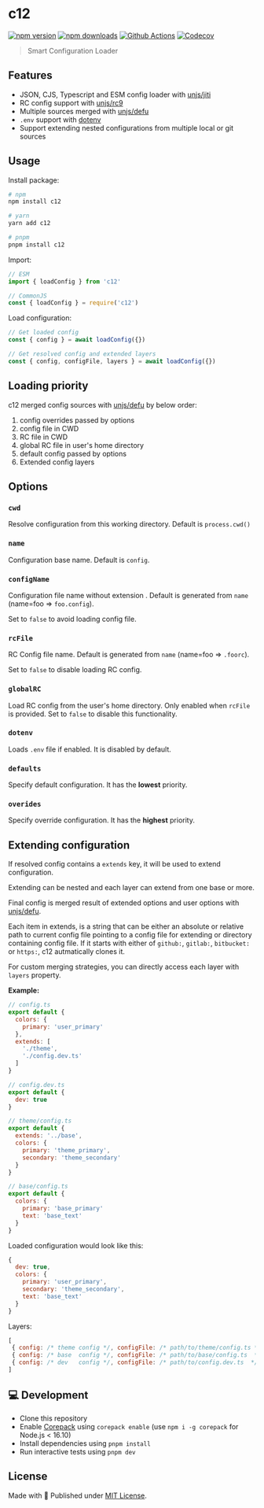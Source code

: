 # c12

[![npm version][npm-version-src]][npm-version-href]
[![npm downloads][npm-downloads-src]][npm-downloads-href]
[![Github Actions][github-actions-src]][github-actions-href]
[![Codecov][codecov-src]][codecov-href]

> Smart Configuration Loader

## Features

- JSON, CJS, Typescript and ESM config loader with [unjs/jiti](https://github.com/unjs/jiti)
- RC config support with [unjs/rc9](https://github.com/unjs/rc9)
- Multiple sources merged with [unjs/defu](https://github.com/unjs/defu)
- `.env` support with [dotenv](https://www.npmjs.com/package/dotenv)
- Support extending nested configurations from multiple local or git sources

## Usage

Install package:

```sh
# npm
npm install c12

# yarn
yarn add c12

# pnpm
pnpm install c12
```

Import:

```js
// ESM
import { loadConfig } from 'c12'

// CommonJS
const { loadConfig } = require('c12')
```

Load configuration:

```js
// Get loaded config
const { config } = await loadConfig({})

// Get resolved config and extended layers
const { config, configFile, layers } = await loadConfig({})
```

## Loading priority

c12 merged config sources with [unjs/defu](https://github.com/unjs/defu) by below order:

1. config overrides passed by options
2. config file in CWD
3. RC file in CWD
4. global RC file in user's home directory
5. default config passed by options
6. Extended config layers

## Options

### `cwd`

Resolve configuration from this working directory. Default is `process.cwd()`

### `name`

Configuration base name. Default is `config`.

### `configName`

Configuration file name without extension . Default is generated from `name` (name=foo => `foo.config`).

Set to `false` to avoid loading config file.

### `rcFile`

RC Config file name. Default is generated from `name` (name=foo => `.foorc`).

Set to `false` to disable loading RC config.

### `globalRC`

Load RC config from the user's home directory. Only enabled when `rcFile` is provided. Set to `false` to disable this functionality.

### `dotenv`

Loads `.env` file if enabled. It is disabled by default.

### `defaults`

Specify default configuration. It has the **lowest** priority.

### `overides`

Specify override configuration. It has the **highest** priority.

## Extending configuration

If resolved config contains a `extends` key, it will be used to extend configuration.

Extending can be nested and each layer can extend from one base or more.

Final config is merged result of extended options and user options with [unjs/defu](https://github.com/unjs/defu).

Each item in extends, is a string that can be either an absolute or relative path to current config file pointing to a config file for extending or directory containing config file.
If it starts with either of `github:`, `gitlab:`, `bitbucket:` or `https:`, c12 autmatically clones it.

For custom merging strategies, you can directly access each layer with `layers` property.

**Example:**

```js
// config.ts
export default {
  colors: {
    primary: 'user_primary'
  },
  extends: [
    './theme',
    './config.dev.ts'
  ]
}
```

```js
// config.dev.ts
export default {
  dev: true
}
```

```js
// theme/config.ts
export default {
  extends: '../base',
  colors: {
    primary: 'theme_primary',
    secondary: 'theme_secondary'
  }
}
```

```js
// base/config.ts
export default {
  colors: {
    primary: 'base_primary'
    text: 'base_text'
  }
}
```

Loaded configuration would look like this:

```js
{
  dev: true,
  colors: {
    primary: 'user_primary',
    secondary: 'theme_secondary',
    text: 'base_text'
  }
}
```

Layers:

```js
[
 { config: /* theme config */, configFile: /* path/to/theme/config.ts */, cwd: /* path/to/theme */ },
 { config: /* base  config */, configFile: /* path/to/base/config.ts  */, cwd: /* path/to/base */ },
 { config: /* dev   config */, configFile: /* path/to/config.dev.ts  */, cwd: /* path/ */ },
]
```

## 💻 Development

- Clone this repository
- Enable [Corepack](https://github.com/nodejs/corepack) using `corepack enable` (use `npm i -g corepack` for Node.js < 16.10)
- Install dependencies using `pnpm install`
- Run interactive tests using `pnpm dev`

## License

Made with 💛 Published under [MIT License](./LICENSE).

<!-- Badges -->
[npm-version-src]: https://img.shields.io/npm/v/c12?style=flat-square
[npm-version-href]: https://npmjs.com/package/c12

[npm-downloads-src]: https://img.shields.io/npm/dm/c12?style=flat-square
[npm-downloads-href]: https://npmjs.com/package/c12

[github-actions-src]: https://img.shields.io/github/workflow/status/unjs/c12/ci/main?style=flat-square
[github-actions-href]: https://github.com/unjs/c12/actions?query=workflow%3Aci

[codecov-src]: https://img.shields.io/codecov/c/gh/unjs/c12/main?style=flat-square
[codecov-href]: https://codecov.io/gh/unjs/c12
